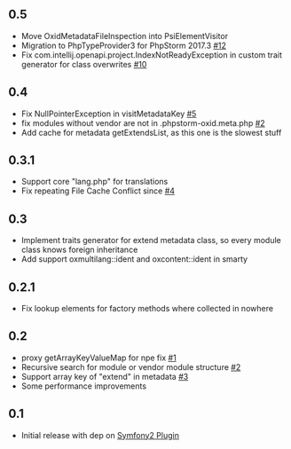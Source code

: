 ## 0.5
* Move OxidMetadataFileInspection into PsiElementVisitor
* Migration to PhpTypeProvider3 for PhpStorm 2017.3 [#12](https://github.com/Haehnchen/idea-php-oxid-plugin/issues/12)
* Fix com.intellij.openapi.project.IndexNotReadyException in custom trait generator for class overwrites [#10](https://github.com/Haehnchen/idea-php-oxid-plugin/issues/10)

## 0.4
* Fix NullPointerException in visitMetadataKey [#5](https://github.com/Haehnchen/idea-php-oxid-plugin/issues/5)
* fix modules without vendor are not in .phpstorm-oxid.meta.php [#2](https://github.com/Haehnchen/idea-php-oxid-plugin/issues/2)
* Add cache for metadata getExtendsList, as this one is the slowest stuff

## 0.3.1
* Support core "lang.php" for translations
* Fix repeating File Cache Conflict since [#4](https://github.com/Haehnchen/idea-php-oxid-plugin/issues/4)

## 0.3
* Implement traits generator for extend metadata class, so every module class knows foreign inheritance
* Add support oxmultilang::ident and oxcontent::ident in smarty

## 0.2.1
* Fix lookup elements for factory methods where collected in nowhere

## 0.2
* proxy getArrayKeyValueMap for npe fix [#1](https://github.com/Haehnchen/idea-php-oxid-plugin/issues/1)
* Recursive search for module or vendor module structure [#2](https://github.com/Haehnchen/idea-php-oxid-plugin/issues/2)
* Support array key of "extend" in metadata [#3](https://github.com/Haehnchen/idea-php-oxid-plugin/issues/3)
* Some performance improvements

## 0.1
* Initial release with dep on [Symfony2 Plugin](http://plugins.jetbrains.com/plugin/7219)